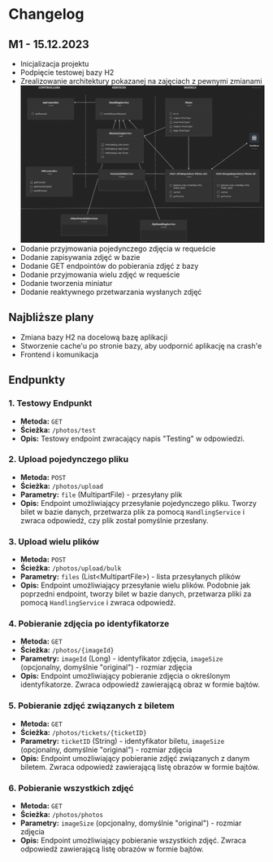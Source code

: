 # Changelog


## M1 - 15.12.2023

<ul>
<li>Inicjalizacja projektu</li>
<li>Podpięcie testowej bazy H2</li>
<li>Zrealizowanie architektury pokazanej na zajęciach z pewnymi zmianami</li>
<img src="arch.png" alt="architecture">
<li>Dodanie przyjmowania pojedynczego zdjęcia w requeście</li>
<li>Dodanie zapisywania zdjęć w bazie</li>
<li>Dodanie GET endpointów do pobierania zdjęć z bazy</li>
<li>Dodanie przyjmowania wielu zdjęć w requeście</li>
<li>Dodanie tworzenia miniatur</li>
<li>Dodanie reaktywnego przetwarzania wysłanych zdjęć</li>
</ul>

## Najbliższe plany
<ul>
<li>Zmiana bazy H2 na docelową bazę aplikacji</li>
<li>Stworzenie cache'u po stronie bazy, aby uodpornić aplikację na crash'e</li>
<li>Frontend i komunikacja</li>
</ul>

## Endpunkty

### 1. Testowy Endpunkt

- **Metoda:** `GET`
- **Ścieżka:** `/photos/test`
- **Opis:** Testowy endpoint zwracający napis "Testing" w odpowiedzi.

### 2. Upload pojedynczego pliku

- **Metoda:** `POST`
- **Ścieżka:** `/photos/upload`
- **Parametry:** `file` (MultipartFile) - przesyłany plik
- **Opis:** Endpoint umożliwiający przesyłanie pojedynczego pliku. Tworzy bilet w bazie danych, przetwarza plik za pomocą `HandlingService` i zwraca odpowiedź, czy plik został pomyślnie przesłany.

### 3. Upload wielu plików

- **Metoda:** `POST`
- **Ścieżka:** `/photos/upload/bulk`
- **Parametry:** `files` (List\<MultipartFile\>) - lista przesyłanych plików
- **Opis:** Endpoint umożliwiający przesyłanie wielu plików. Podobnie jak poprzedni endpoint, tworzy bilet w bazie danych, przetwarza pliki za pomocą `HandlingService` i zwraca odpowiedź.

### 4. Pobieranie zdjęcia po identyfikatorze

- **Metoda:** `GET`
- **Ścieżka:** `/photos/{imageId}`
- **Parametry:** `imageId` (Long) - identyfikator zdjęcia, `imageSize` (opcjonalny, domyślnie "original") - rozmiar zdjęcia
- **Opis:** Endpoint umożliwiający pobieranie zdjęcia o określonym identyfikatorze. Zwraca odpowiedź zawierającą obraz w formie bajtów.

### 5. Pobieranie zdjęć związanych z biletem

- **Metoda:** `GET`
- **Ścieżka:** `/photos/tickets/{ticketID}`
- **Parametry:** `ticketID` (String) - identyfikator biletu, `imageSize` (opcjonalny, domyślnie "original") - rozmiar zdjęcia
- **Opis:** Endpoint umożliwiający pobieranie zdjęć związanych z danym biletem. Zwraca odpowiedź zawierającą listę obrazów w formie bajtów.

### 6. Pobieranie wszystkich zdjęć

- **Metoda:** `GET`
- **Ścieżka:** `/photos/photos`
- **Parametry:** `imageSize` (opcjonalny, domyślnie "original") - rozmiar zdjęcia
- **Opis:** Endpoint umożliwiający pobieranie wszystkich zdjęć. Zwraca odpowiedź zawierającą listę obrazów w formie bajtów.

